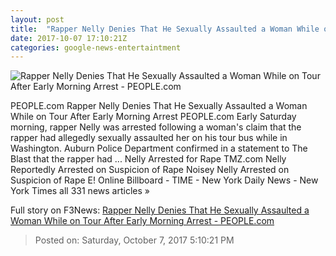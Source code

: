 ```yaml
---
layout: post
title:  "Rapper Nelly Denies That He Sexually Assaulted a Woman While on Tour After Early Morning Arrest - PEOPLE.com"
date: 2017-10-07 17:10:21Z
categories: google-news-entertaintment
---
```


![Rapper Nelly Denies That He Sexually Assaulted a Woman While on Tour After Early Morning Arrest - PEOPLE.com](http://peopledotcom.files.wordpress.com/2017/10/nelly.jpg?crop=0px%2C0px%2C3000px%2C1575px&resize=1200%2C630)

PEOPLE.com Rapper Nelly Denies That He Sexually Assaulted a Woman While on Tour After Early Morning Arrest PEOPLE.com Early Saturday morning, rapper Nelly was arrested following a woman's claim that the rapper had allegedly sexually assaulted her on his tour bus while in Washington. Auburn Police Department confirmed in a statement to The Blast that the rapper had ... Nelly Arrested for Rape TMZ.com Nelly Reportedly Arrested on Suspicion of Rape Noisey Nelly Arrested on Suspicion of Rape E! Online Billboard - TIME - New York Daily News - New York Times all 331 news articles »


Full story on F3News: [Rapper Nelly Denies That He Sexually Assaulted a Woman While on Tour After Early Morning Arrest - PEOPLE.com](http://www.f3nws.com/n/vpueyH)

> Posted on: Saturday, October 7, 2017 5:10:21 PM
